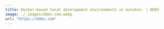 ```yaml
---
title: Docker-based local development environments in minutes. | DDEV
image: ./_images/ddev.com.webp
url: "https://ddev.com"
---
```

